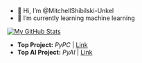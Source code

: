 - 👋 Hi, I’m @MitchellShibilski-Unkel
- 🌱 I’m currently learning machine learning

[![My GitHub Stats](https://github-readme-stats.vercel.app/api/?username=mitchellshibilski-unkel&count_private=true&theme=github_dark&showicons=false&custom_title=Stats)]() 

- **Top Project:** *PyPC* | <a href="https://github.com/MitchellShibilski-Unkel/PyPC">Link</a>
- **Top AI Project:** *PyAI* | <a href="https://github.com/MitchellShibilski-Unkel/PyAI">Link</a>

